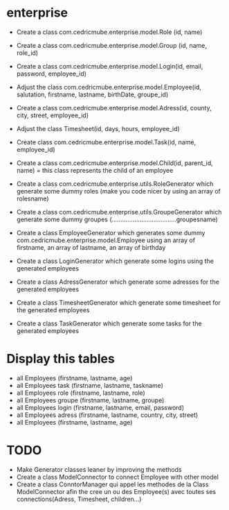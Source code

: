# enterprise

- Create a class com.cedricmube.enterprise.model.Role (id, name)
- Create a class com.cedricmube.enterprise.model.Group (id, name, role_id)
- Create a class com.cedricmube.enterprise.model.Login(id, email, password, employee_id)
- Adjust the class com.cedricmube.enterprise.model.Employee(id, salutation, firstname, lastname, birthDate, groupe_id)
- Create a class com.cedricmube.enterprise.model.Adress(id, county, city, street, employee_id)
- Adjust the class Timesheet(id, days, hours, employee_id)
- Create class com.cedricmube.enterprise.model.Task(id, name, employee_id)
- Create a class com.cedricmube.enterprise.model.Child(id, parent_id, name) = this class represents the child of an employee


- Create a class com.cedricmube.enterprise.utils.RoleGenerator  which generate some dummy roles (make you code nicer by using an array of rolesname)
- Create a class com.cedricmube.enterprise.utils.GroupeGenerator  which generate some dummy groupes (.....................................groupesname)
- Create a class EmployeeGenerator which generates some dummy com.cedricmube.enterprise.model.Employee using an array of firstname, an array of lastname, an array of birthday
- Create a class LoginGenerator  which generate some logins using the generated employees
- Create a class AdressGenerator  which generate some adresses for the generated employees
- Create a class TimesheetGenerator  which generate some timesheet for the generated employees
- Create a class TaskGenerator  which generate some tasks for the generated employees

# Display this tables
- all Employees (firstname, lastname, age)
- all Employees task (firstname, lastname, taskname)
- all Employees role (firstname, lastname, role)
- all Employees groupe (firstname, lastname, groupe)
- all Employees login (firstname, lastname, email, password)
- all Employees adress (firstname, lastname, country, city, street)
- all Employees (firstname, lastname, age)

# TODO
- Make Generator classes leaner by improving the methods
- Create a class ModelConnector to connect Employee with other model
- Create a class ConntorManager qui appel les methodes de la Class ModelConnector afin the cree un ou des Employee(s) avec toutes ses connections(Adress, Timesheet, children...)
